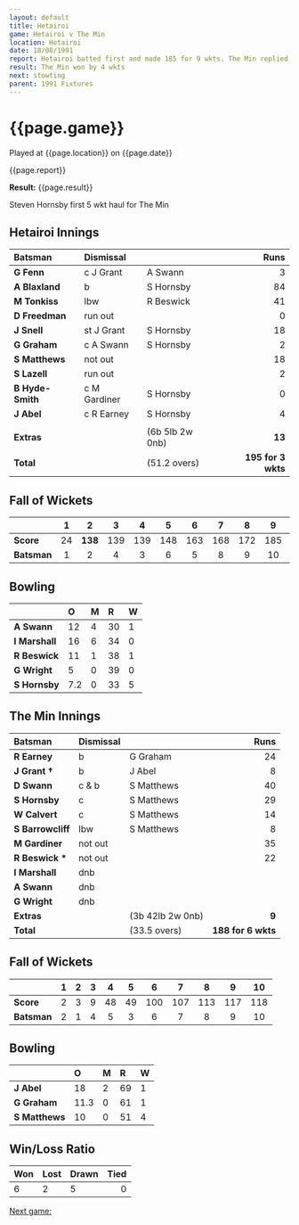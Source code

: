 ```yaml
---
layout: default
title: Hetairoi
game: Hetairoi v The Min
location: Hetairoi
date: 18/08/1991
report: Hetairoi batted first and made 185 for 9 wkts. The Min replied with 188 for 6 wkts
result: The Min won by 4 wkts
next: stowting
parent: 1991 Fixtures
---
```


# {{page.game}}

Played at {{page.location}} on {{page.date}}

{{page.report}}

**Result:** {{page.result}}

Steven Hornsby first 5 wkt haul for The Min

## Hetairoi Innings

| Batsman | Dismissal |  | Runs |
|:---|:---|---|---:|
| **G Fenn** | c J Grant | A Swann | 3 | 
| **A Blaxland** | b | S Hornsby | 84 | 
| **M Tonkiss** | lbw | R Beswick | 41 | 
| **D Freedman** | run out |  | 0 | 
| **J Snell** | st J Grant | S Hornsby | 18 | 
| **G Graham** | c A Swann | S Hornsby | 2 |
| **S Matthews** | not out |  | 18 | 
| **S Lazell** | run out |  | 2 |
| **B Hyde-Smith** | c M Gardiner | S Hornsby | 0 | 
| **J Abel** | c R Earney | S Hornsby | 4 | 
|  |  |  |  |
| **Extras** | | (6b 5lb 2w 0nb) | **13** | 
| **Total** | | (51.2 overs) | **195 for 3 wkts** | 

## Fall of Wickets

| | 1 | 2 | 3 | 4 | 5 | 6 | 7 | 8 | 9 | 10 |
|---|:---:|:---:|:---:|:---:|:---:|:---:|:---:|:---:|:---:|:---:|
| **Score** | 24 | **138** | 139 | 139 | 148 | 163 | 168 | 172 | 185 |  |
| **Batsman** | 1 | 2 | 4 | 3 | 6 | 5 | 8 | 9 | 10 |  |

## Bowling

| | O | M | R | W |
|---|:---|:---|:---|:---|
| **A Swann** | 12 | 4 | 30 | 1 | 
| **I Marshall** | 16 | 6 | 34 | 0 | 
| **R Beswick** | 11 | 1 | 38 | 1 | 
| **G Wright** | 5 | 0 | 39 | 0 | 
| **S Hornsby** | 7.2 | 0 | 33 | 5 |

## The Min Innings

| Batsman | Dismissal |  | Runs |
|:---|:---|---|---:|
| **R Earney** | b | G Graham | 24 | 
| **J Grant &#8224;** | b | J Abel | 8 | 
| **D Swann** | c & b | S Matthews | 40 | 
| **S Hornsby** | c | S Matthews | 29 | 
| **W Calvert** | c | S Matthews | 14 | 
| **S Barrowcliff** | lbw | S Matthews | 8 | 
| **M Gardiner** | not out |  | 35 | 
| **R Beswick &#42;** | not out |  | 22 | 
| **I Marshall** | dnb |  |  |
| **A Swann** | dnb |  |  | 
| **G Wright** | dnb |  |  | 
| **Extras** | | (3b 42lb 2w 0nb) | **9** | 
| **Total** | | (33.5 overs) | **188 for 6 wkts** | 

## Fall of Wickets

| | 1 | 2 | 3 | 4 | 5 | 6 | 7 | 8 | 9 | 10 |
|---|:---:|:---:|:---:|:---:|:---:|:---:|:---:|:---:|:---:|:---:|
| **Score** | 2 | 3 | 9 | 48 | 49 | 100 | 107 | 113 | 117 | 118 | 
| **Batsman** | 2 | 1 | 4 | 5 | 3 | 6 | 7 | 8 | 9 | 10 | 

## Bowling

| | O | M | R | W |
|---|:---|:---|:---|:---|
| **J Abel** | 18 | 2 | 69 | 1 | 
| **G Graham** | 11.3 | 0 | 61 | 1 | 
| **S Matthews** | 10 | 0 | 51 | 4 | 

## Win/Loss Ratio

| Won | Lost | Drawn | Tied |
|:---|:---|:---|---:|
| 6 | 2 | 5 | 0 |

[Next game:]({{page.next}})